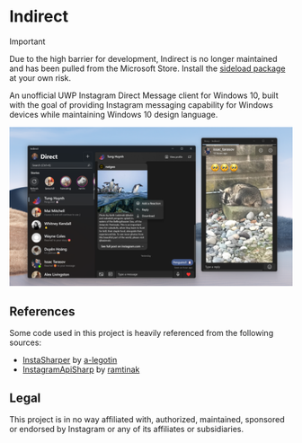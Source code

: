 # Indirect

> [!IMPORTANT]  
> Due to the high barrier for development, Indirect is no longer maintained and has been pulled from the Microsoft Store. Install the [sideload package](https://github.com/huynhsontung/Indirect/releases/download/v2.9.0/Indirect_2.9.0.0_Test.zip) at your own risk.

An unofficial UWP Instagram Direct Message client for Windows 10, built with the goal of providing Instagram messaging capability for Windows devices while maintaining Windows 10 design language.

![screenshot](screenshot.png)

## References
Some code used in this project is heavily referenced from the following sources:
- [InstaSharper](https://github.com/a-legotin/InstaSharper) by [a-legotin](https://github.com/a-legotin/)
- [InstagramApiSharp](https://github.com/ramtinak/InstagramApiSharp) by [ramtinak](https://github.com/ramtinak/)

## Legal
This project is in no way affiliated with, authorized, maintained, sponsored or endorsed by Instagram or any of its affiliates or subsidiaries.
